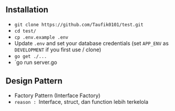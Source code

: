 ## Installation

- `git clone https://github.com/Taufik0101/test.git`
- `cd test/`
- `cp .env.example .env`
- Update `.env` and set your database credentials (set `APP_ENV` as `DEVELOPMENT` if you first use / clone)
- `go get ./...`
- `go run server.go

## Design Pattern
- Factory Pattern (Interface Factory)
- `reason : `Interface, struct, dan function lebih terkelola
